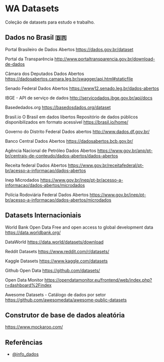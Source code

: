 # WA Datasets

Coleção de datasets para estudo e trabalho.

## Dados no Brasil :brazil:

Portal Brasileiro de Dados Abertos
https://dados.gov.br/dataset

Portal da Transparência
http://www.portaltransparencia.gov.br/download-de-dados

Câmara dos Deputados Dados Abertos
https://dadosabertos.camara.leg.br/swagger/api.html#staticfile

Senado Federal Dados Abertos
https://www12.senado.leg.br/dados-abertos


IBGE - API de serviço de dados
http://servicodados.ibge.gov.br/api/docs

Basededados.org
https://basedosdados.org/dataset

Brasil.io
O Brasil em dados libertos
Repositório de dados públicos disponibilizados em formato acessível
https://brasil.io/home/


Governo do Distrito Federal Dados abertos
http://www.dados.df.gov.br/

Banco Central Dados Abertos
https://dadosabertos.bcb.gov.br/


Agência Nacional de Petróleo Dados Abertos
https://www.gov.br/anp/pt-br/centrais-de-conteudo/dados-abertos/dados-abertos

Receita federal Dados Abertos
https://www.gov.br/receitafederal/pt-br/acesso-a-informacao/dados-abertos

Inep Microdados
https://www.gov.br/inep/pt-br/acesso-a-informacao/dados-abertos/microdados

Polícia Rodoviária Federal Dados Abertos
https://www.gov.br/inep/pt-br/acesso-a-informacao/dados-abertos/microdados






## Datasets Internacioniais


World Bank Open Data
Free and open access to global development data
https://data.worldbank.org/

DataWorld
https://data.world/datasets/download

Reddit Datasets
https://www.reddit.com/r/datasets/

Kaggle Datasets
https://www.kaggle.com/datasets

Github Open Data
https://github.com/datasets/

Open Data Monitor
https://opendatamonitor.eu/frontend/web/index.php?r=dashboard%2Findex


Awesome Datasets - Catálogo de dados por setor
https://github.com/awesomedata/awesome-public-datasets


## Construtor de base de dados aleatória
https://www.mockaroo.com/


## Referências 

- [@info_dados](https://www.instagram.com/info_dados/)
